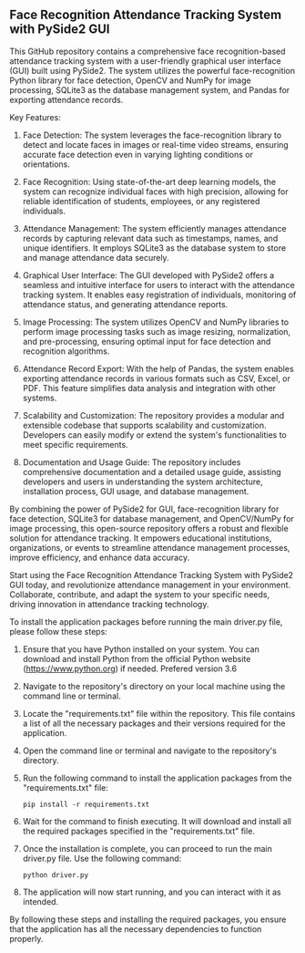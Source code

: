 ## Face Recognition Attendance Tracking System with PySide2 GUI

This GitHub repository contains a comprehensive face recognition-based attendance tracking system with a user-friendly graphical user interface (GUI) built using PySide2. The system utilizes the powerful face-recognition Python library for face detection, OpenCV and NumPy for image processing, SQLite3 as the database management system, and Pandas for exporting attendance records.

Key Features:
1. Face Detection: The system leverages the face-recognition library to detect and locate faces in images or real-time video streams, ensuring accurate face detection even in varying lighting conditions or orientations.

2. Face Recognition: Using state-of-the-art deep learning models, the system can recognize individual faces with high precision, allowing for reliable identification of students, employees, or any registered individuals.

3. Attendance Management: The system efficiently manages attendance records by capturing relevant data such as timestamps, names, and unique identifiers. It employs SQLite3 as the database system to store and manage attendance data securely.

4. Graphical User Interface: The GUI developed with PySide2 offers a seamless and intuitive interface for users to interact with the attendance tracking system. It enables easy registration of individuals, monitoring of attendance status, and generating attendance reports.

5. Image Processing: The system utilizes OpenCV and NumPy libraries to perform image processing tasks such as image resizing, normalization, and pre-processing, ensuring optimal input for face detection and recognition algorithms.

6. Attendance Record Export: With the help of Pandas, the system enables exporting attendance records in various formats such as CSV, Excel, or PDF. This feature simplifies data analysis and integration with other systems.

7. Scalability and Customization: The repository provides a modular and extensible codebase that supports scalability and customization. Developers can easily modify or extend the system's functionalities to meet specific requirements.

8. Documentation and Usage Guide: The repository includes comprehensive documentation and a detailed usage guide, assisting developers and users in understanding the system architecture, installation process, GUI usage, and database management.

By combining the power of PySide2 for GUI, face-recognition library for face detection, SQLite3 for database management, and OpenCV/NumPy for image processing, this open-source repository offers a robust and flexible solution for attendance tracking. It empowers educational institutions, organizations, or events to streamline attendance management processes, improve efficiency, and enhance data accuracy.

Start using the Face Recognition Attendance Tracking System with PySide2 GUI today, and revolutionize attendance management in your environment. Collaborate, contribute, and adapt the system to your specific needs, driving innovation in attendance tracking technology.


To install the application packages before running the main driver.py file, please follow these steps:

1. Ensure that you have Python installed on your system. You can download and install Python from the official Python website (https://www.python.org) if needed. Prefered  version 3.6

2. Navigate to the repository's directory on your local machine using the command line or terminal.

3. Locate the "requirements.txt" file within the repository. This file contains a list of all the necessary packages and their versions required for the application.

4. Open the command line or terminal and navigate to the repository's directory.

5. Run the following command to install the application packages from the "requirements.txt" file:

   ```
   pip install -r requirements.txt
   ```

6. Wait for the command to finish executing. It will download and install all the required packages specified in the "requirements.txt" file.

7. Once the installation is complete, you can proceed to run the main driver.py file. Use the following command:

   ```
   python driver.py
   ```

8. The application will now start running, and you can interact with it as intended.

By following these steps and installing the required packages, you ensure that the application has all the necessary dependencies to function properly.
